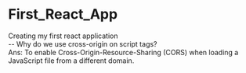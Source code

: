 # First_React_App
Creating my first react application <br/>
-- Why do we use cross-origin on script tags? <br/>
Ans: To enable Cross-Origin-Resource-Sharing (CORS) when loading a JavaScript file from a different domain.

